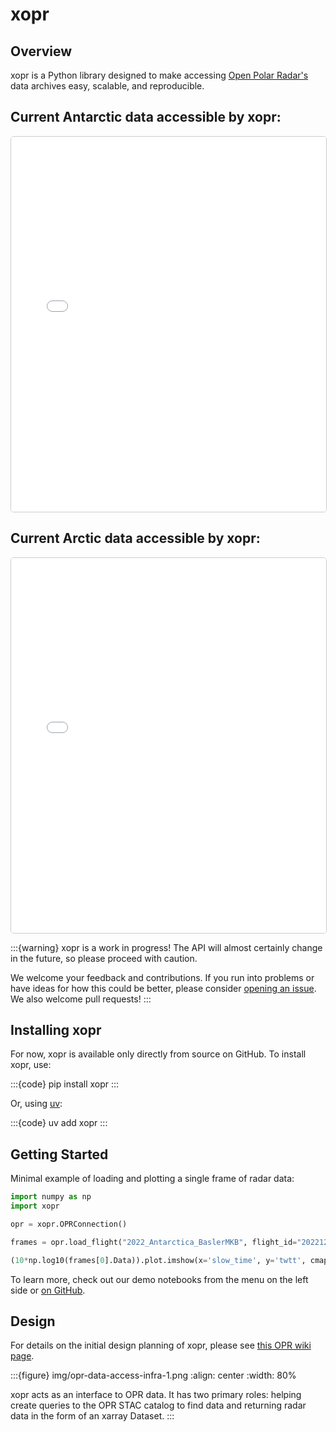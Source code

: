 # xopr

## Overview

xopr is a Python library designed to make accessing [Open Polar Radar's](https://ops.cresis.ku.edu/) data archives easy, scalable, and reproducible.

## Current Antarctic data accessible by xopr:  

<script>
    // Configuration using MyST substitutions
    window.ANTARCTICA_MAP_CONFIG = {
        pole: 'south',
        parquetFiles: ['https://storage.googleapis.com/opr_stac/testing/2010_Antarctica_DC8.parquet','https://storage.googleapis.com/opr_stac/testing/2011_Antarctica_DC8.parquet'],
        defaultZoom: 3
    };
</script>
<iframe 
    src="./_static/maps/polar.html" 
    width="100%" 
    height="600"
    frameborder="0"
    style="border: 1px solid #ccc; border-radius: 5px;"
    onload="this.contentWindow.CONFIG = window.ANTARCTICA_MAP_CONFIG">
</iframe>

## Current Arctic data accessible by xopr:  

<script>
    // Configuration using MyST substitutions
    window.ARCTIC_MAP_CONFIG = {
        pole: 'north',
        parquetFiles: ['https://storage.googleapis.com/opr_stac/testing/2011_Greenland_P3.parquet'],
        defaultZoom: 3
    };
</script>
<iframe 
    src="./_static/maps/polar.html" 
    width="100%" 
    height="600"
    frameborder="0"
    style="border: 1px solid #ccc; border-radius: 5px;"
    onload="this.contentWindow.CONFIG = window.ARCTIC_MAP_CONFIG">
</iframe>

:::{warning}
xopr is a work in progress! The API will almost certainly change in the future, so please proceed with caution.

We welcome your feedback and contributions. If you run into problems or have ideas for how this could be better, please consider [opening an issue](https://github.com/thomasteisberg/xopr/issues/new/choose). We also welcome pull requests!
:::

## Installing xopr

For now, xopr is available only directly from source on GitHub. To install xopr, use:

:::{code}
pip install xopr
:::

Or, using [uv](https://docs.astral.sh/uv/):

:::{code}
uv add xopr
:::

## Getting Started

Minimal example of loading and plotting a single frame of radar data:

```python
import numpy as np
import xopr

opr = xopr.OPRConnection()

frames = opr.load_flight("2022_Antarctica_BaslerMKB", flight_id="20221228_01", data_product="CSARP_standard", max_items=1)

(10*np.log10(frames[0].Data)).plot.imshow(x='slow_time', y='twtt', cmap='gray', yincrease=False)
```

To learn more, check out our demo notebooks from the menu on the left side or [on GitHub](https://github.com/thomasteisberg/xopr/tree/thomas/uv-migration/docs/notebooks).

## Design

For details on the initial design planning of xopr, please see [this OPR wiki page](https://gitlab.com/openpolarradar/opr/-/wikis/OPR-Data-Access-Tool-Planning).

:::{figure} img/opr-data-access-infra-1.png
:align: center
:width: 80%

xopr acts as an interface to OPR data. It has two primary roles: helping create queries to the OPR STAC catalog to find data and returning radar data in the form of an xarray Dataset.
:::

